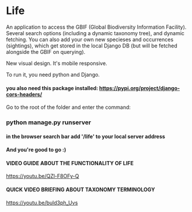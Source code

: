 # Life

An application to access the GBIF (Global Biodiversity Information Facility).
Several search options (including a dynamic taxonomy tree), and dynamic fetching.
You can also add your own new specieses and occurrences (sightings), which get stored in the local Django DB (but will be fetched alongside the GBIF on querying).

New visual design. It's mobile responsive.

To run it, you need python and Django.
#### you also need this package installed: https://pypi.org/project/django-cors-headers/

Go to the root of the folder and enter the command:

### python manage.py runserver
#### in the browser search bar add '/life' to your local server address

#### And you're good to go :)

#### VIDEO GUIDE ABOUT THE FUNCTIONALITY OF LIFE
https://youtu.be/QZl-F8OFy-Q

#### QUICK VIDEO BRIEFING ABOUT TAXONOMY TERMINOLOGY
https://youtu.be/buld3ph_Uvs
